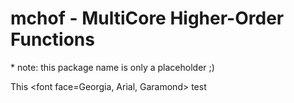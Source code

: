 mchof - MultiCore Higher-Order Functions
===
\* note: this package name is only a placeholder ;)

This <font face=Georgia, Arial, Garamond> test </font>
